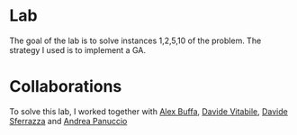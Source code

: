 # Lab
The goal of the lab is to solve instances 1,2,5,10 of the problem. The strategy I used is to implement a GA.

# Collaborations
To solve this lab, I worked together with [Alex Buffa](https://github.com/ExalFabu), [Davide Vitabile](https://github.com/Vitabile), [Davide Sferrazza](https://github.com/FarInHeight) and [Andrea Panuccio](https://github.com/AndPan96)
